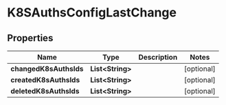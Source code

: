 

# K8SAuthsConfigLastChange


## Properties

| Name | Type | Description | Notes |
|------------ | ------------- | ------------- | -------------|
|**changedK8sAuthsIds** | **List&lt;String&gt;** |  |  [optional] |
|**createdK8sAuthsIds** | **List&lt;String&gt;** |  |  [optional] |
|**deletedK8sAuthsIds** | **List&lt;String&gt;** |  |  [optional] |



